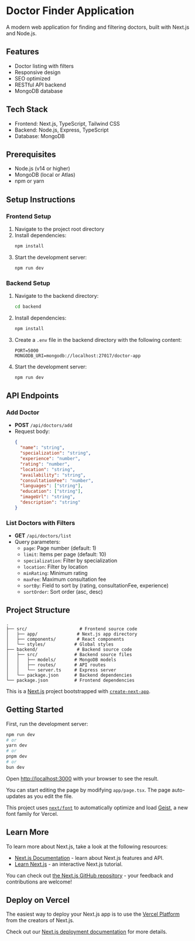 # Doctor Finder Application

A modern web application for finding and filtering doctors, built with Next.js and Node.js.

## Features

- Doctor listing with filters
- Responsive design
- SEO optimized
- RESTful API backend
- MongoDB database

## Tech Stack

- Frontend: Next.js, TypeScript, Tailwind CSS
- Backend: Node.js, Express, TypeScript
- Database: MongoDB

## Prerequisites

- Node.js (v14 or higher)
- MongoDB (local or Atlas)
- npm or yarn

## Setup Instructions

### Frontend Setup

1. Navigate to the project root directory
2. Install dependencies:
   ```bash
   npm install
   ```
3. Start the development server:
   ```bash
   npm run dev
   ```

### Backend Setup

1. Navigate to the backend directory:
   ```bash
   cd backend
   ```
2. Install dependencies:
   ```bash
   npm install
   ```
3. Create a `.env` file in the backend directory with the following content:
   ```
   PORT=5000
   MONGODB_URI=mongodb://localhost:27017/doctor-app
   ```
4. Start the development server:
   ```bash
   npm run dev
   ```

## API Endpoints

### Add Doctor
- **POST** `/api/doctors/add`
- Request body:
  ```json
  {
    "name": "string",
    "specialization": "string",
    "experience": "number",
    "rating": "number",
    "location": "string",
    "availability": "string",
    "consultationFee": "number",
    "languages": ["string"],
    "education": ["string"],
    "imageUrl": "string",
    "description": "string"
  }
  ```

### List Doctors with Filters
- **GET** `/api/doctors/list`
- Query parameters:
  - `page`: Page number (default: 1)
  - `limit`: Items per page (default: 10)
  - `specialization`: Filter by specialization
  - `location`: Filter by location
  - `minRating`: Minimum rating
  - `maxFee`: Maximum consultation fee
  - `sortBy`: Field to sort by (rating, consultationFee, experience)
  - `sortOrder`: Sort order (asc, desc)

## Project Structure

```
.
├── src/                    # Frontend source code
│   ├── app/               # Next.js app directory
│   ├── components/        # React components
│   └── styles/           # Global styles
├── backend/               # Backend source code
│   ├── src/              # Backend source files
│   │   ├── models/       # MongoDB models
│   │   ├── routes/       # API routes
│   │   └── server.ts     # Express server
│   └── package.json      # Backend dependencies
└── package.json          # Frontend dependencies
```

This is a [Next.js](https://nextjs.org) project bootstrapped with [`create-next-app`](https://nextjs.org/docs/app/api-reference/cli/create-next-app).

## Getting Started

First, run the development server:

```bash
npm run dev
# or
yarn dev
# or
pnpm dev
# or
bun dev
```

Open [http://localhost:3000](http://localhost:3000) with your browser to see the result.

You can start editing the page by modifying `app/page.tsx`. The page auto-updates as you edit the file.

This project uses [`next/font`](https://nextjs.org/docs/app/building-your-application/optimizing/fonts) to automatically optimize and load [Geist](https://vercel.com/font), a new font family for Vercel.

## Learn More

To learn more about Next.js, take a look at the following resources:

- [Next.js Documentation](https://nextjs.org/docs) - learn about Next.js features and API.
- [Learn Next.js](https://nextjs.org/learn) - an interactive Next.js tutorial.

You can check out [the Next.js GitHub repository](https://github.com/vercel/next.js) - your feedback and contributions are welcome!

## Deploy on Vercel

The easiest way to deploy your Next.js app is to use the [Vercel Platform](https://vercel.com/new?utm_medium=default-template&filter=next.js&utm_source=create-next-app&utm_campaign=create-next-app-readme) from the creators of Next.js.

Check out our [Next.js deployment documentation](https://nextjs.org/docs/app/building-your-application/deploying) for more details.
